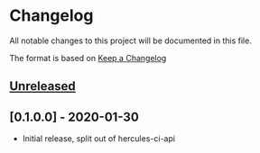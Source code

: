 # Changelog

All notable changes to this project will be documented in this file.

The format is based on [Keep a Changelog](https://keepachangelog.com/en/1.0.0/)

## [Unreleased]

## [0.1.0.0] - 2020-01-30

- Initial release, split out of hercules-ci-api

[Unreleased]: https://github.com/hercules-ci/hercules-ci-agent/compare/stable...master
